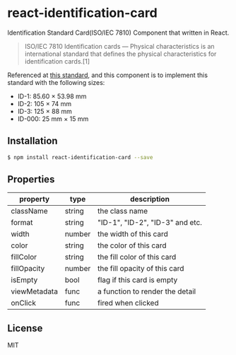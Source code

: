 # react-identification-card

Identification Standard Card(ISO/IEC 7810) Component that written in React.

> ISO/IEC 7810 Identification cards — Physical characteristics is an international standard that defines the physical characteristics for identification cards.[1]

Referenced at [this standard](https://en.wikipedia.org/wiki/ISO/IEC_7810), and this component is to implement this standard
with the following sizes:

- ID-1: 85.60 × 53.98 mm
- ID-2: 105 × 74 mm
- ID-3: 125 × 88 mm
- ID-000: 25 mm × 15 mm

## Installation

```sh
$ npm install react-identification-card --save
```

## Properties

| property      | type    | description                     |
|---------------|---------|---------------------------------|
| className     | string  | the class name                  |
| format        | string  | "ID-1", "ID-2", "ID-3" and etc. |
| width         | number  | the width of this card          |
| color         | string  | the color of this card          |
| fillColor     | string  | the fill color of this card     |
| fillOpacity   | number  | the fill opacity of this card   |
| isEmpty       | bool    | flag if this card is empty      |
| viewMetadata  | func    | a function to render the detail |
| onClick       | func    | fired when clicked              |

## License

MIT
